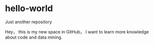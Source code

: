 # hello-world
Just another repository

Hey， this is my new space in GitHub， I want to learn more knowledge about code and data mining.
